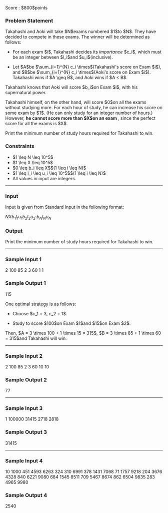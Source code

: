 
<div>

<span>

<span>

<p>
Score : $800$points
</p>

<div>

<section>

### **Problem Statement**

<p>
Takahashi and Aoki will take $N$exams numbered $1$to $N$.
They have decided to compete in these exams.
The winner will be determined as follows:
</p>

<ul>

<li>

<p>
For each exam $i$, Takahashi decides its 
<em>
importance
</em>
$c_i$, which must be an integer between $l_i$and $u_i$(inclusive).
</p>

</li>

<li>

<p>
Let $A$be $\sum_{i=1}^{N} c_i \times$(Takahashi's score on Exam $i$), and $B$be $\sum_{i=1}^{N} c_i \times$(Aoki's score on Exam $i$). Takahashi wins if $A \geq B$, and Aoki wins if $A < B$.
</p>

</li>

</ul>

<p>
Takahashi knows that Aoki will score $b_i$on Exam $i$, with his supernatural power.
</p>

<p>
Takahashi himself, on the other hand, will score $0$on all the exams without studying more. For each hour of study, he can increase his score on some exam by $1$. (He can only study for an integer number of hours.)
However, 
<strong>
he cannot score more than $X$on an exam
</strong>
, since the perfect score for all the exams is $X$.
</p>

<p>
Print the minimum number of study hours required for Takahashi to win.
</p>

</section>

</div>

<div>

<section>

### **Constraints**

<ul>

<li>
$1 \leq N \leq 10^5$
</li>

<li>
$1 \leq X \leq 10^5$
</li>

<li>
$0 \leq b_i \leq X$$(1 \leq i \leq N)$
</li>

<li>
$1 \leq l_i \leq u_i \leq 10^5$$(1 \leq i \leq N)$
</li>

<li>
All values in input are integers.
</li>

</ul>

</section>

</div>

---

<div>

<div>

<section>

### **Input**

<p>
Input is given from Standard Input in the following format:
</p>

<div>

$N$$X$$b_1$$l_1$$u_1$$b_2$$l_2$$u_2$$:$$b_N$$l_N$$u_N$
</div>

</section>

</div>

<div>

<section>

### **Output**

<p>
Print the minimum number of study hours required for Takahashi to win.
</p>

</section>

</div>

</div>

---

<div>

<section>

### **Sample Input 1**

<div>

2 100
85 2 3
60 1 1

</div>

</section>

</div>

<div>

<section>

### **Sample Output 1**

<div>

115

</div>

<p>
One optimal strategy is as follows:
</p>

<ul>

<li>

<p>
Choose $c_1 = 3, c_2 = 1$.
</p>

</li>

<li>

<p>
Study to score $100$on Exam $1$and $15$on Exam $2$.
</p>

</li>

</ul>

<p>
Then, $A = 3 \times 100 + 1 \times 15 = 315$, $B = 3 \times 85 + 1 \times 60 = 315$and Takahashi will win.
</p>

</section>

</div>

---

<div>

<section>

### **Sample Input 2**

<div>

2 100
85 2 3
60 10 10

</div>

</section>

</div>

<div>

<section>

### **Sample Output 2**

<div>

77

</div>

</section>

</div>

---

<div>

<section>

### **Sample Input 3**

<div>

1 100000
31415 2718 2818

</div>

</section>

</div>

<div>

<section>

### **Sample Output 3**

<div>

31415

</div>

</section>

</div>

---

<div>

<section>

### **Sample Input 4**

<div>

10 1000
451 4593 6263
324 310 6991
378 1431 7068
71 1757 9218
204 3676 4328
840 6221 9080
684 1545 8511
709 5467 8674
862 6504 9835
283 4965 9980

</div>

</section>

</div>

<div>

<section>

### **Sample Output 4**

<div>

2540

</div>

</section>

</div>

</span>

</span>

</div>

